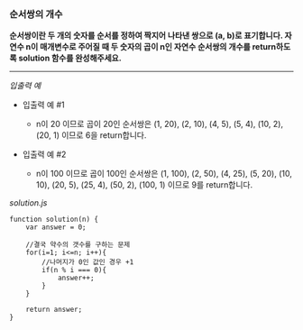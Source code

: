 ### 순서쌍의 개수

**순서쌍이란 두 개의 숫자를 순서를 정하여 짝지어 나타낸 쌍으로 (a, b)로 표기합니다. 자연수 n이 매개변수로 주어질 때 두 숫자의 곱이 n인 자연수 순서쌍의 개수를 return하도록 solution 함수를 완성해주세요.**

---

_입출력 예_

- 입출력 예 #1

  - n이 20 이므로 곱이 20인 순서쌍은 (1, 20), (2, 10), (4, 5), (5, 4), (10, 2), (20, 1) 이므로 6을 return합니다.

- 입출력 예 #2

  - n이 100 이므로 곱이 100인 순서쌍은 (1, 100), (2, 50), (4, 25), (5, 20), (10, 10), (20, 5), (25, 4), (50, 2), (100, 1) 이므로 9를 return합니다.

_solution.js_

```
function solution(n) {
    var answer = 0;

    //결국 약수의 갯수를 구하는 문제
    for(i=1; i<=n; i++){
        //나머지가 0인 값인 경우 +1
        if(n % i === 0){
            answer++;
        }
    }

    return answer;
}
```
